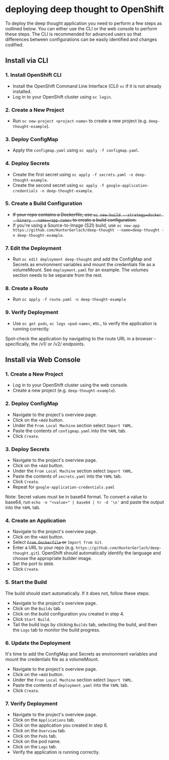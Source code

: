 # deploying deep thought to OpenShift

To deploy the deep thought application you need to perform a few steps as outlined below. You can either use the CLI or the web console to perform these steps. The CLI is recommended for advanced users so that differences between configurations can be easily identified and changes codified.

## Install via CLI

### 1. Install OpenShift CLI

- Install the OpenShift Command Line Interface (CLI) `oc` if it is not already installed.
- Log in to your OpenShift cluster using `oc login`.

### 2. Create a New Project

- Run `oc new-project <project-name>` to create a new project (e.g. `deep-thought-example`).

### 3. Deploy ConfigMap

- Apply the `configmap.yaml` using `oc apply -f configmap.yaml`.

### 4. Deploy Secrets

- Create the first secret using `oc apply -f secrets.yaml -n deep-thought-example`.
- Create the second secret using `oc apply -f google-application-credentials -n deep-thought-example`.

### 5. Create a Build Configuration

- ~~If your repo contains a Dockerfile, use `oc new-build --strategy=docker --binary --name=<app-name>` to create a build configuration.~~
- If you're using a Source-to-Image (S2I) build, use `oc new-app https://github.com/HunterGerlach/deep-thought --name=deep-thought -n deep-thought-example`.

### 7. Edit the Deployment

- Run `oc edit deployment deep-thought` and add the ConfigMap and Secrets as environment variables and mount the credentials file as a volumeMount. See `deployment.yaml` for an example. The volumes section needs to be separate from the rest.

### 8. Create a Route

- Run `oc apply -f route.yaml -n deep-thought-example`

### 9. Verify Deployment

- Use `oc get pods`, `oc logs <pod-name>`, etc., to verify the application is running correctly.

Spot-check the application by navigating to the route URL in a browser - specifically, the /v1/ or /v2/ endpoints.

## Install via Web Console

### 1. Create a New Project

- Log in to your OpenShift cluster using the web console.
- Create a new project (e.g. `deep-thought-example`).

### 2. Deploy ConfigMap

- Navigate to the project's overview page.
- Click on the `+Add` button.
- Under the `From Local Machine` section select `Import YAML`.
- Paste the contents of `configmap.yaml` into the `YAML` tab.
- Click `Create`.

### 3. Deploy Secrets

- Navigate to the project's overview page.
- Click on the `+Add` button.
- Under the `From Local Machine` section select `Import YAML`.
- Paste the contents of `secrets.yaml` into the `YAML` tab.
- Click `Create`.
- Repeat for `google-application-credentials.yaml`

Note: Secret values must be in base64 format. To convert a value to base64, run `echo -n "<value>" | base64 | tr -d '\n'` and paste the output into the `YAML` tab.

### 4. Create an Application

- Navigate to the project's overview page.
- Click on the `+Add` button.
- Select ~~`From Dockerfile` or~~ `Import from Git`.
- Enter a URL to your repo (e.g. `https://github.com/HunterGerlach/deep-thought.git`). OpenShift should automatically identify the language and choose the appropriate builder image.
- Set the port to `8080`.
- Click `Create`.

### 5. Start the Build

The build should start automatically. If it does not, follow these steps:

- Navigate to the project's overview page.
- Click on the `Builds` tab.
- Click on the build configuration you created in step 4.
- Click `Start Build`.
- Tail the build logs by clicking `Builds` tab, selecting the build, and then the `Logs` tab to monitor the build progress.

### 6. Update the Deployment

It's time to add the ConfigMap and Secrets as environment variables and mount the credentials file as a volumeMount.

- Navigate to the project's overview page.
- Click on the `+Add` button.
- Under the `From Local Machine` section select `Import YAML`.
- Paste the contents of `deployment.yaml` into the `YAML` tab.
- Click `Create`.

### 7. Verify Deployment

- Navigate to the project's overview page.
- Click on the `Applications` tab.
- Click on the application you created in step 6.
- Click on the `Overview` tab.
- Click on the `Pods` tab.
- Click on the pod name.
- Click on the `Logs` tab.
- Verify the application is running correctly.

